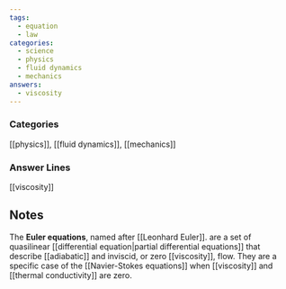 ```yaml
---
tags:
  - equation
  - law
categories:
  - science
  - physics
  - fluid dynamics
  - mechanics
answers:
  - viscosity
---
```

### Categories
[[physics]], [[fluid dynamics]], [[mechanics]]
### Answer Lines
[[viscosity]]
## Notes
The **Euler equations**, named after [[Leonhard Euler]]. are a set of quasilinear [[differential equation|partial differential equations]] that describe [[adiabatic]] and inviscid, or zero [[viscosity]], flow. They are a specific case of the [[Navier-Stokes equations]] when [[viscosity]] and [[thermal conductivity]] are zero.